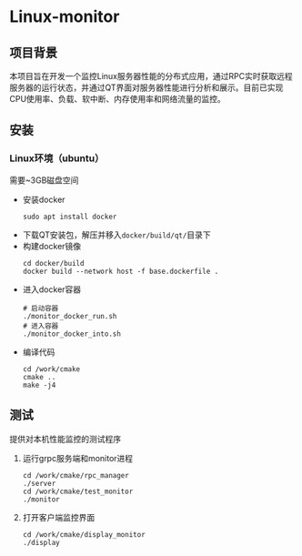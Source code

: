 # Linux-monitor
## 项目背景
本项目旨在开发一个监控Linux服务器性能的分布式应用，通过RPC实时获取远程服务器的运行状态，并通过QT界面对服务器性能进行分析和展示。目前已实现CPU使用率、负载、软中断、内存使用率和网络流量的监控。


## 安装
### Linux环境（ubuntu） <br />
需要~3GB磁盘空间
* 安装docker
    ```shell
    sudo apt install docker
* 下载QT安装包，解压并移入`docker/build/qt/`目录下
* 构建docker镜像
    ```shell
    cd docker/build
    docker build --network host -f base.dockerfile .
* 进入docker容器
     ```shell
     # 启动容器
     ./monitor_docker_run.sh
     # 进入容器
     ./monitor_docker_into.sh
 * 编译代码
      ```shell
      cd /work/cmake
      cmake ..
      make -j4
## 测试
提供对本机性能监控的测试程序
1. 运行grpc服务端和monitor进程
   ```shell
   cd /work/cmake/rpc_manager
   ./server
   cd /work/cmake/test_monitor
   ./monitor
2. 打开客户端监控界面
   ``` shell
   cd /work/cmake/display_monitor
   ./display

